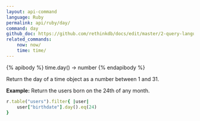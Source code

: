 ```yaml
---
layout: api-command 
language: Ruby
permalink: api/ruby/day/
command: day 
github_doc: https://github.com/rethinkdb/docs/edit/master/2-query-language/api/ruby/dates-and-times/day.md
related_commands:
    now: now/
    time: time/
---
```


{% apibody %}
time.day() → number
{% endapibody %}

Return the day of a time object as a number between 1 and 31.

__Example:__ Return the users born on the 24th of any month.

```rb
r.table("users").filter{ |user|
    user["birthdate"].day().eq(24)
}
```


